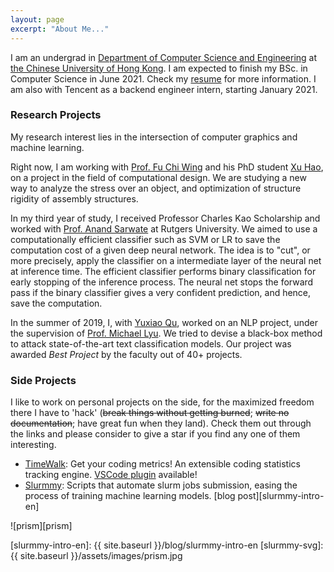 ```yaml
---
layout: page
excerpt: "About Me..."
---
```


I am an undergrad in [Department of Computer Science and Engineering][cse-web] at [the Chinese University of Hong Kong][cuhk-web]. I am expected to finish my BSc. in Computer Science in June 2021. Check my [resume][my-resume] for more information. 
I am also with Tencent as a backend engineer intern, starting January 2021.

### Research Projects

My research interest lies in the intersection of computer graphics and machine learning.

Right now, I am working with [Prof. Fu Chi Wing][philip-web] and his PhD student [Xu Hao][xuhao-web], on a project in the field of computational design. We are studying a new way to analyze the stress over an object, and optimization of structure rigidity of assembly structures.

In my third year of study, I received Professor Charles Kao Scholarship and worked with [Prof. Anand Sarwate][anand-web] at Rutgers University.
We aimed to use a computationally efficient classifier such as SVM or LR to save the computation cost of a given deep neural network. The idea is to "cut", or more precisely, apply the classifier on a intermediate layer of the neural net at inference time. The efficient classifier performs binary classification for early stopping of the inference process. The neural net stops the forward pass if the binary classifier gives a very confident prediction, and hence, save the computation.

In the summer of 2019, I, with [Yuxiao Qu][qyx-web], worked on an NLP project, under the supervision of [Prof. Michael Lyu][michael-web]. We tried to devise a black-box method to attack state-of-the-art text classification models. Our project was awarded *Best Project* by the faculty out of 40+ projects.

### Side Projects

I like to work on personal projects on the side, for the maximized freedom there I have to 'hack' 
(~~break things without getting burned~~; 
~~write no documentation~~; have great fun when they land). 
Check them out through the links and please consider to give a star if you find any one of them interesting.

- [TimeWalk][timewalk-core]: Get your coding metrics! An extensible coding statistics tracking engine. [VSCode plugin][timewalk-vscode] available!
- [Slurmmy][slurmmy-github]: Scripts that automate slurm jobs submission, easing the process of training machine learning models. [blog post][slurmmy-intro-en]

![prism][prism]

[sid-web]: http://staff.ie.cuhk.edu.hk/~sjaggi/
[michael-web]: http://www.cse.cuhk.edu.hk/~lyu
[cse-web]: http://www.cse.cuhk.edu.hk
[cuhk-web]: http://www.cuhk.edu.hk
[xuhao-web]: http://www.cse.cuhk.edu.hk/~haoxu
[anand-web]: https://www.ece.rutgers.edu/~asarwate/
[philip-web]: http://www.cse.cuhk.edu.hk/~cwfu
[qyx-web]: https://cohenqu.github.io
[my-resume]: ./assets/files/cv.pdf
[timewalk-core]: https://github.com/desmondlzy/timewalk-core
[timewalk-vscode]: https://github.com/desmondlzy/timewalk-vscode
[slurmmy-github]: https://github.com/desmondlzy/slurmmy
[slurmmy-intro-en]: {{ site.baseurl }}/blog/slurmmy-intro-en
[slurmmy-svg]: {{ site.baseurl }}/assets/images/prism.jpg